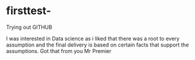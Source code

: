 # firsttest-
Trying out GITHUB 

I was interested in Data science as i liked that there was a root to every assumption and the final delivery is based on certain facts that support the assumptions. 
Got that from you Mr Premier

